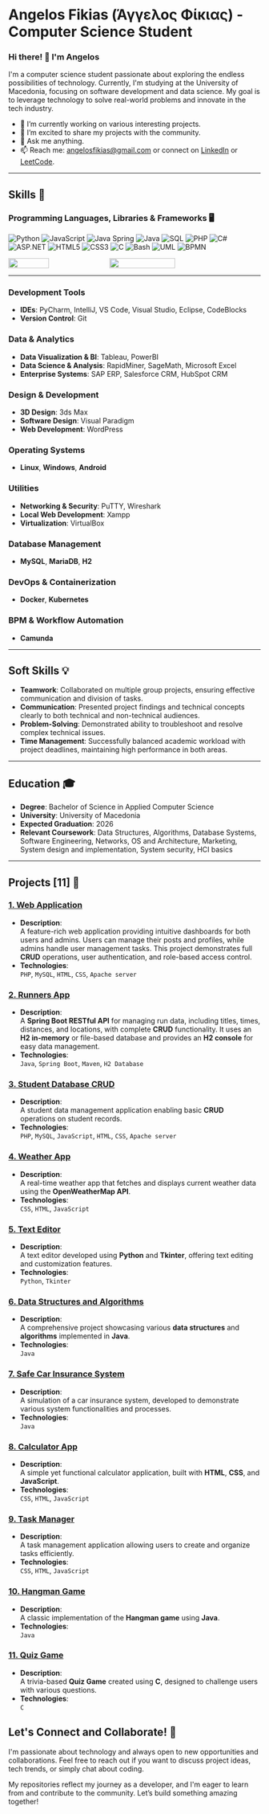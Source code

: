 # Angelos Fikias (Άγγελος Φίκιας) - Computer Science Student

### Hi there! 👋 I'm Angelos

I'm a computer science student passionate about exploring the endless possibilities of technology. Currently, I'm studying at the University of Macedonia, focusing on software development and data science. My goal is to leverage technology to solve real-world problems and innovate in the tech industry.

- 🌱 I’m currently working on various interesting projects.
- 🔭 I’m excited to share my projects with the community.
- 💬 Ask me anything.
- 📫 Reach me: [angelosfikias@gmail.com](mailto:angelosfikias@gmail.com) or connect on [LinkedIn](https://www.linkedin.com/in/angelos-fikias/) or [LeetCode](https://leetcode.com/u/angelosfikias/).

---

## Skills 🚀

### **Programming Languages, Libraries & Frameworks 🖥️**
<p align="left">
  <img src="https://img.shields.io/badge/-Python-3776AB?style=flat-square&logo=python&logoColor=white" alt="Python" />
  <img src="https://img.shields.io/badge/-JavaScript-F7DF1E?style=flat-square&logo=javascript&logoColor=black" alt="JavaScript" />
  <img src="https://img.shields.io/badge/-Spring-6DB33F?style=flat-square&logo=spring&logoColor=white" alt="Java Spring" />
  <img src="https://img.shields.io/badge/Java-007396?style=flat-square&logo=java&logoColor=white" alt="Java" />
  <img src="https://img.shields.io/badge/-SQL-4479A1?style=flat-square&logo=mysql&logoColor=white" alt="SQL" />
  <img src="https://img.shields.io/badge/-PHP-777BB4?style=flat-square&logo=php&logoColor=white" alt="PHP" />
  <img src="https://img.shields.io/badge/-C%23-239120?style=flat-square&logo=c-sharp&logoColor=white" alt="C#" /> 
  <img src="https://img.shields.io/badge/-ASP.NET-512BD4?style=flat-square&logo=dotnet&logoColor=white" alt="ASP.NET" />
  <img src="https://img.shields.io/badge/-HTML5-E34F26?style=flat-square&logo=html5&logoColor=white" alt="HTML5" />
  <img src="https://img.shields.io/badge/-CSS3-1572B6?style=flat-square&logo=css3&logoColor=white" alt="CSS3" />
  <img src="https://img.shields.io/badge/-C-A8B9CC?style=flat-square&logo=c&logoColor=black" alt="C" />
  <img src="https://img.shields.io/badge/-Bash-4EAA25?style=flat-square&logo=gnu-bash&logoColor=white" alt="Bash" />
  <img src="https://img.shields.io/badge/-UML-8CA1AF?style=flat-square&logo=uml&logoColor=white" alt="UML" />
  <img src="https://img.shields.io/badge/-BPMN-FFCC00?style=flat-square&logo=gnu-bash&logoColor=black" alt="BPMN" />
</p>

<div style="display: flex; flex-direction: row;">
    <img src="https://github-readme-stats.vercel.app/api/top-langs/?username=AngelosFikias0&layout=compact&theme=cobalt" style="width: 40%;">
    <img src="https://github-readme-stats.vercel.app/api?username=AngelosFikias0&theme=transparent" style="width: 51%;">
</div>

---

### **Development Tools**
- **IDEs**: PyCharm, IntelliJ, VS Code, Visual Studio, Eclipse, CodeBlocks
- **Version Control**: Git

### **Data & Analytics**
- **Data Visualization & BI**: Tableau, PowerBI
- **Data Science & Analysis**: RapidMiner, SageMath, Microsoft Excel
- **Enterprise Systems**: SAP ERP, Salesforce CRM, HubSpot CRM

### **Design & Development**
- **3D Design**: 3ds Max
- **Software Design**: Visual Paradigm
- **Web Development**: WordPress

### **Operating Systems**
- **Linux**, **Windows**, **Android**

### **Utilities**
- **Networking & Security**: PuTTY, Wireshark
- **Local Web Development**: Xampp
- **Virtualization**: VirtualBox

### **Database Management**
- **MySQL**, **MariaDB**, **H2**

### **DevOps & Containerization**
- **Docker**, **Kubernetes**

### **BPM & Workflow Automation**
- **Camunda**
---

## Soft Skills 💡

- **Teamwork**: Collaborated on multiple group projects, ensuring effective communication and division of tasks.
- **Communication**: Presented project findings and technical concepts clearly to both technical and non-technical audiences.
- **Problem-Solving**: Demonstrated ability to troubleshoot and resolve complex technical issues.
- **Time Management**: Successfully balanced academic workload with project deadlines, maintaining high performance in both areas.

---

## Education 🎓

- **Degree**: Bachelor of Science in Applied Computer Science
- **University**: University of Macedonia
- **Expected Graduation**: 2026
- **Relevant Coursework**: Data Structures, Algorithms, Database Systems, Software Engineering, Networks, OS and Architecture, Marketing, System design and implementation, System security, HCI basics

---

## **Projects [11] 🌟**

### [1. Web Application](https://github.com/AngelosFikias0/Web_Application)
- **Description**:  
  A feature-rich web application providing intuitive dashboards for both users and admins. Users can manage their posts and profiles, while admins handle user management tasks. This project demonstrates full **CRUD** operations, user authentication, and role-based access control.  
- **Technologies**:  
  `PHP`, `MySQL`, `HTML`, `CSS`, `Apache server`

### [2. Runners App](https://github.com/AngelosFikias0/Runners_App)
- **Description**:  
  A **Spring Boot RESTful API** for managing run data, including titles, times, distances, and locations, with complete **CRUD** functionality. It uses an **H2 in-memory** or file-based database and provides an **H2 console** for easy data management.  
- **Technologies**:  
  `Java`, `Spring Boot`, `Maven`, `H2 Database`

### [3. Student Database CRUD](https://github.com/AngelosFikias0/Student_Database_CRUD)
- **Description**:  
  A student data management application enabling basic **CRUD** operations on student records.  
- **Technologies**:  
  `PHP`, `MySQL`, `JavaScript`, `HTML`, `CSS`, `Apache server`

### [4. Weather App](https://github.com/AngelosFikias0/Weather_App)
- **Description**:  
  A real-time weather app that fetches and displays current weather data using the **OpenWeatherMap API**.  
- **Technologies**:  
  `CSS`, `HTML`, `JavaScript`

### [5. Text Editor](https://github.com/AngelosFikias0/Text_Editor)
- **Description**:  
  A text editor developed using **Python** and **Tkinter**, offering text editing and customization features.  
- **Technologies**:  
  `Python`, `Tkinter`

### [6. Data Structures and Algorithms](https://github.com/AngelosFikias0/Data_Structures_and_Algorithms)
- **Description**:  
  A comprehensive project showcasing various **data structures** and **algorithms** implemented in **Java**.  
- **Technologies**:  
  `Java`

### [7. Safe Car Insurance System](https://github.com/AngelosFikias0/Safe_car_insurance_System)
- **Description**:  
  A simulation of a car insurance system, developed to demonstrate various system functionalities and processes.  
- **Technologies**:  
  `Java`

### [8. Calculator App](https://github.com/AngelosFikias0/Calculator_App)
- **Description**:  
  A simple yet functional calculator application, built with **HTML**, **CSS**, and **JavaScript**.  
- **Technologies**:  
  `CSS`, `HTML`, `JavaScript`

### [9. Task Manager](https://github.com/AngelosFikias0/Task_Manager)
- **Description**:  
  A task management application allowing users to create and organize tasks efficiently.  
- **Technologies**:  
  `CSS`, `HTML`, `JavaScript`

### [10. Hangman Game](https://github.com/AngelosFikias0/Hangman_game)
- **Description**:  
  A classic implementation of the **Hangman game** using **Java**.  
- **Technologies**:  
  `Java`

### [11. Quiz Game](https://github.com/AngelosFikias0/Quiz_game)
- **Description**:  
  A trivia-based **Quiz Game** created using **C**, designed to challenge users with various questions.  
- **Technologies**:  
  `C`

## Let's Connect and Collaborate! 🤝

I'm passionate about technology and always open to new opportunities and collaborations. Feel free to reach out if you want to discuss project ideas, tech trends, or simply chat about coding.

My repositories reflect my journey as a developer, and I'm eager to learn from and contribute to the community. Let’s build something amazing together!
